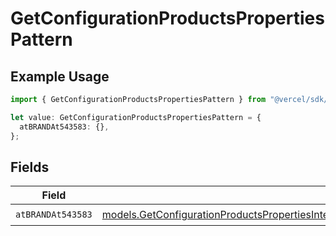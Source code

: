 # GetConfigurationProductsPropertiesPattern

## Example Usage

```typescript
import { GetConfigurationProductsPropertiesPattern } from "@vercel/sdk/models/getconfigurationproductsop.js";

let value: GetConfigurationProductsPropertiesPattern = {
  atBRANDAt543583: {},
};
```

## Fields

| Field                                                                                                                                                                                                                                          | Type                                                                                                                                                                                                                                           | Required                                                                                                                                                                                                                                       | Description                                                                                                                                                                                                                                    |
| ---------------------------------------------------------------------------------------------------------------------------------------------------------------------------------------------------------------------------------------------- | ---------------------------------------------------------------------------------------------------------------------------------------------------------------------------------------------------------------------------------------------- | ---------------------------------------------------------------------------------------------------------------------------------------------------------------------------------------------------------------------------------------------- | ---------------------------------------------------------------------------------------------------------------------------------------------------------------------------------------------------------------------------------------------- |
| `atBRANDAt543583`                                                                                                                                                                                                                              | [models.GetConfigurationProductsPropertiesIntegrationsResponse200ApplicationJSONResponseBodyProductsAtBRANDAt543583](../models/getconfigurationproductspropertiesintegrationsresponse200applicationjsonresponsebodyproductsatbrandat543583.md) | :heavy_check_mark:                                                                                                                                                                                                                             | N/A                                                                                                                                                                                                                                            |